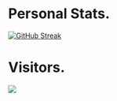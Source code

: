 # Personal Stats.

[![GitHub Streak](https://streak-stats.demolab.com?user=ruran8wa&theme=dark&date_format=j%20M%5B%20Y%5D)](https://git.io/streak-stats)
# Visitors.

[![](https://visitcount.itsvg.in/api?id=ruran8wa&label=Profile%20Views&color=3&icon=5&pretty=true)](https://visitcount.itsvg.in)
